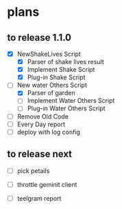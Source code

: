 # plans

## to release 1.1.0
- [x] NewShakeLives Script
  - [x] Parser of shake lives result
  - [x] Implement Shake Script
  - [x] Plug-in Shake Script
- [ ] New water Others Script
  - [x] Parser of garden
  - [ ] Implement Water Others Script
  - [ ] Plug-in Water Others Script
- [ ] Remove Old Code
- [ ] Every Day report
- [ ] deploy with log config

## to release next
- [ ] pick petails
- [ ] throttle geminit client
- [ ] teelgram report

 